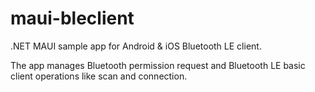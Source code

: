 # maui-bleclient

.NET MAUI sample app for Android &amp; iOS Bluetooth LE client.

The app manages Bluetooth permission request and Bluetooth LE basic client operations like scan and connection.